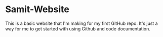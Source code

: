 # Samit-Website
This is a basic website that I'm making for my first GitHub repo. It's just a way for me to get started with using Github and code documentation.
